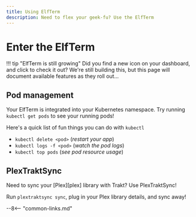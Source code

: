 ```yaml
---
title: Using ElfTerm
description: Need to flex your geek-fu? Use the ElfTerm
---
```


# Enter the ElfTerm

!!! tip "ElfTerm is still growing"
    Did you find a new icon on your dashboard, and click to check it out? We're still building this, but this page will document available features as they roll out...

## Pod management

Your ElfTerm is integrated into your Kubernetes namespace. Try running `kubectl get pods` to see your running pods!

Here's a quick list of fun things you can do with `kubectl`

* `kubectl delete <pod>` (*restart your app*)
* `kubectl logs -f <pod>` (*watch the pod logs*)
* `kubectl top pods` (*see pod resource usage*)

## PlexTraktSync

Need to sync your [Plex][plex] library with Trakt? Use PlexTraktSync!

Run `plextraktsync sync`, plug in your Plex library details, and sync away!

--8<-- "common-links.md"